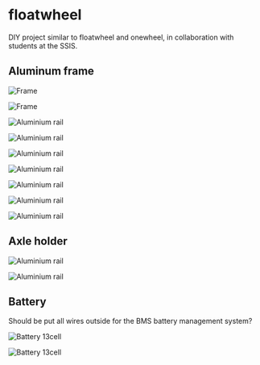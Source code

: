# floatwheel

DIY project similar to floatwheel and onewheel, in collaboration with students at the SSIS.

## Aluminum frame

![Frame](frame1.jpg)

![Frame](frame2.jpg)

![Aluminium rail](aluminium-rail1.jpg)

![Aluminium rail](aluminium-rail2.jpg)

![Aluminium rail](aluminium-rail3.jpg)

![Aluminium rail](aluminium-rail4.jpg)

![Aluminium rail](aluminium-rail5.jpg)

![Aluminium rail](aluminium-rail6.jpg)

![Aluminium rail](aluminium-rail7.jpg)

## Axle holder

![Aluminium rail](aluminium-rail8.jpg)

![Aluminium rail](aluminium-rail9.jpg)

## Battery

Should be put all wires outside for the BMS battery management system? 

![Battery 13cell](battery1.jpg)

![Battery 13cell](battery2.jpg)

